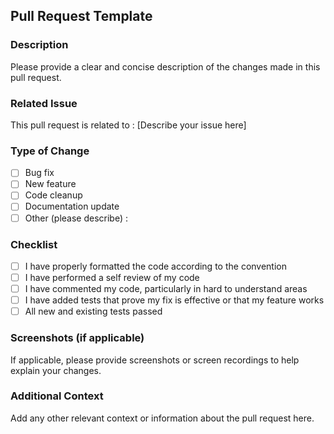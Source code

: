 ## Pull Request Template

### Description

Please provide a clear and concise description of the changes made in this pull request.

### Related Issue

This pull request is related to : [Describe your issue here]

### Type of Change

- [ ] Bug fix
- [ ] New feature
- [ ] Code cleanup
- [ ] Documentation update
- [ ] Other (please describe) : 

### Checklist

- [ ] I have properly formatted the code according to the convention
- [ ] I have performed a self review of my code
- [ ] I have commented my code, particularly in hard to understand areas
- [ ] I have added tests that prove my fix is effective or that my feature works
- [ ] All new and existing tests passed

### Screenshots (if applicable)

If applicable, please provide screenshots or screen recordings to help explain your changes.

### Additional Context

Add any other relevant context or information about the pull request here.